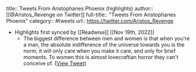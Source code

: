 title:: Tweets From Aristophanes Phoenix (highlights)
author:: [[@Aristos_Revenge on Twitter]]
full-title:: "Tweets From Aristophanes Phoenix"
category:: #tweets
url:: https://twitter.com/Aristos_Revenge

- Highlights first synced by [[Readwise]] [[Nov 19th, 2022]]
	- The biggest difference between men and women is that when you're a man, the absolute indifference of the universe towards you is the norm, it will only care when you make it care, and only for brief moments. To women this is almost lovecraftian horror they can't conceive of. ([View Tweet](https://twitter.com/Aristos_Revenge/status/1545473612370612225))